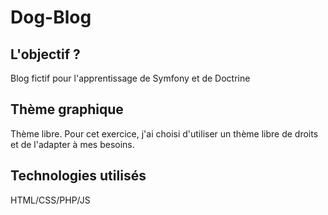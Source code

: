 # Dog-Blog

## L'objectif ?
Blog fictif pour l'apprentissage de Symfony et de Doctrine

## Thème graphique
Thème libre. Pour cet exercice, j'ai choisi d'utiliser un thème libre de droits et de l'adapter à mes besoins.

## Technologies utilisés
HTML/CSS/PHP/JS
